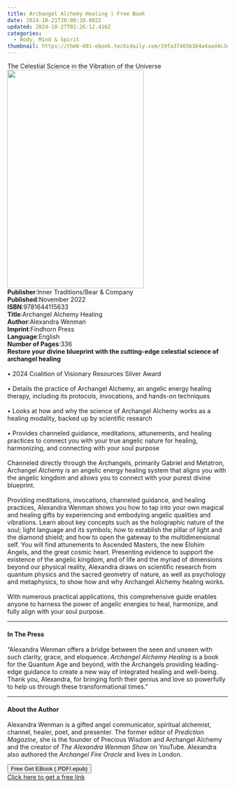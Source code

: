```yaml
---
title: Archangel Alchemy Healing | Free Book
date: 2024-10-21T20:08:38.002Z
updated: 2024-10-27T02:26:12.416Z
categories:
  - Body, Mind & Spirit
thumbnail: https://thmb-001-ebook.techidaily.com/19fa37403b164a4aad4c3d4b65c84501b762095b494afc292fa42aa5a8c55994.jpg
---
```

<main id="book-container">
  <div class="flex flex-col">
    <div class="book-brief flex-1 py-6 px-4 sm:p-6 md:py-10 md:px-8">
      <!-- brief-->
      <div class="book-brief-main">
        The Celestial Science in the Vibration of the Universe
      </div>
    </div>
    <div
      class="book-meta-info flex-1 grid gap-4 col-start-1 col-end-3 row-start-1 sm:mb-6 sm:grid-cols-4 lg:gap-6 lg:col-start-2 lg:row-end-6 lg:row-span-6 lg:mb-0"
    >
      <div
        class="book-meta-info-left place-content-center mt-4 p-4 text-sm leading-6 col-start-2 col-span-2 dark:text-slate-400"
      >
        <img
          class="w-full h-500 object-cover rounded-lg sm:h-255 sm:col-span-2 lg:col-span-full"
          src="https://img-001-ebook.techidaily.com/16bb5dbe53e1a1e4079b466f935eadaf46d728f5e5b7e20e8bfe8f017d68fcd2.jpg"
          alt=""
          width="312"
          height="500"
        />
      </div>
      <div
        class="book-meta-info-right mt-2 col-start-1 row-start-2 col-span-3 self-center"
      >
        <!-- meta data  -->
        <div class="flex flex-col px-4 md:px-8">
          <div class="flex-1">
            <strong>Publisher</strong>:<span class="px-2"
              >Inner Traditions/Bear &amp; Company</span
            >
          </div>
          <div class="flex-1">
            <strong>Published</strong>:<span class="px-2">November 2022</span>
          </div>
          <div class="flex-1">
            <strong>ISBN</strong>:<span class="px-2">9781644115633</span>
          </div>
          <div class="flex-1">
            <strong>Title</strong>:<span class="px-2"
              >Archangel Alchemy Healing</span
            >
          </div>
          <div class="flex-1">
            <strong>Author</strong>:<span class="px-2">Alexandra Wenman</span>
          </div>
          <div class="flex-1">
            <strong>Imprint</strong>:<span class="px-2">Findhorn Press</span>
          </div>
          <div class="flex-1">
            <strong>Language</strong>:<span class="px-2">English</span>
          </div>
          <div class="flex-1">
            <strong>Number of Pages</strong>:<span class="px-2">336</span>
          </div>
        </div>
      </div>
    </div>
    <div class="book-description flex-1 py-6 px-4 sm:p-6 md:py-10 md:px-8">
      <div class="book-description-main">
        <div accordion-content="" id="description">
          <b
            >Restore your divine blueprint with the cutting-edge celestial
            science of archangel healing</b
          ><br /><br />• 2024 Coalition of Visionary Resources Silver Award<br /><br />•
          Details the practice of Archangel Alchemy, an angelic energy healing
          therapy, including its protocols, invocations, and hands-on
          techniques<br /><br />• Looks at how and why the science of Archangel
          Alchemy works as a healing modality, backed up by scientific
          research<br /><br />• Provides channeled guidance, meditations,
          attunements, and healing practices to connect you with your true
          angelic nature for healing, harmonizing, and connecting with your soul
          purpose<br /><br />Channeled directly through the Archangels,
          primarily Gabriel and Metatron, Archangel Alchemy is an angelic energy
          healing system that aligns you with the angelic kingdom and allows you
          to connect with your purest divine blueprint. <br /><br />Providing
          meditations, invocations, channeled guidance, and healing practices,
          Alexandra Wenman shows you how to tap into your own magical and
          healing gifts by experiencing and embodying angelic qualities and
          vibrations. Learn about key concepts such as the holographic nature of
          the soul; light language and its symbols; how to establish the pillar
          of light and the diamond shield; and how to open the gateway to the
          multidimensional self. You will find attunements to Ascended Masters,
          the new Elohim Angels, and the great cosmic heart. Presenting evidence
          to support the existence of the angelic kingdom, and of life and the
          myriad of dimensions beyond our physical reality, Alexandra draws on
          scientific research from quantum physics and the sacred geometry of
          nature, as well as psychology and metaphysics, to show how and why
          Archangel Alchemy healing works.<br /><br />With numerous practical
          applications, this comprehensive guide enables anyone to harness the
          power of angelic energies to heal, harmonize, and fully align with
          your soul purpose.
        </div>
        <div class="accordion-fader"></div>
      </div>
    </div>
    <div class="book-excerpts flex-1 py-6 px-4 sm:p-6 md:py-10 md:px-8">
      <!-- excerpts-->
      <div class="book-excerpts-main">
        <hr />
        <h4 class="placeholder placeholder-heading">
          <span>In The Press</span>
        </h4>
        <p>
          “Alexandra Wenman offers a bridge between the seen and unseen with
          such clarity, grace, and eloquence.
          <i>Archangel Alchemy Healing</i> is a book for the Quantum Age and
          beyond, with the Archangels providing leading-edge guidance to create
          a new way of integrated healing and well-being. Thank you, Alexandra,
          for bringing forth their genius and love so powerfully to help us
          through these transformational times.”
        </p>
      </div>
    </div>
    <div class="book-about-author flex-1 py-6 px-4 sm:p-6 md:py-10 md:px-8">
      <!-- about author-->
      <div class="book-main-author-main">
        <hr />
        <h4 class="placeholder placeholder-heading">
          <span>About the Author</span>
        </h4>
        <p>
          Alexandra Wenman is a gifted angel communicator, spiritual alchemist,
          channel, healer, poet, and presenter. The former editor of
          <i>Prediction Magazine</i>, she is the founder of Precious Wisdom and
          Archangel Alchemy and the creator of <i>The Alexandra Wenman</i>
          <i>Show</i> on YouTube. Alexandra also authored the
          <i>Archangel Fire Oracle</i> and lives in London.
        </p>
      </div>
    </div>
    <div class="book-free-get flex-1 py-6 px-4 sm:p-6 md:py-10 md:px-8">
      <button
        id="btn-free-get"
        class="bg-blue-500 hover:bg-blue-700 text-white font-bold py-2 px-4 rounded"
      >
        Free Get EBook (.PDF/.epub)
      </button>
      <div id="countdown-display" class="px-2 text-lg mt-2"></div>
      <a
        id="free-link"
        class="hidden bg-blue-500 hover:bg-blue-700 text-white font-bold py-2 px-4 rounded"
        href="https://www.ebooks.com/en-us/book/210500808/archangel-alchemy-healing/alexandra-wenman/"
        target="_blank"
        >Click here to get a free link</a
      >
    </div>
    <script>
      let countdownTime = 0;
      let countdownInterval = null;
      document
        .getElementById('btn-free-get')
        .addEventListener('click', startCountdown);
      function startCountdown() {
        countdownTime = new Date().getTime() + 60000 * 3;
        countdownInterval = setInterval(updateCountdown, 1000);
        document.getElementById('btn-free-get').disabled = true;
        document
          .getElementById('btn-free-get')
          .classList.add('bg-gray-500', 'cursor-not-allowed');
      }
      function updateCountdown() {
        let currentTime = new Date().getTime();
        let timeLeft = countdownTime - currentTime;
        let secondsLeft = Math.floor(timeLeft / 1000);
        document.getElementById('countdown-display').innerHTML =
          `Remaining time: ${secondsLeft} seconds.`;
        if (secondsLeft <= 0) {
          clearInterval(countdownInterval);
          document.getElementById('btn-free-get').classList.add('hidden');
          document.getElementById('free-link').classList.remove('hidden');
          document.getElementById('countdown-display').innerHTML = '';
        }
      }
    </script>
  </div>
</main>

<ins class="adsbygoogle"
      style="display:block"
      data-ad-client="ca-pub-7571918770474297"
      data-ad-slot="8358498916"
      data-ad-format="auto"
      data-full-width-responsive="true"></ins>
    